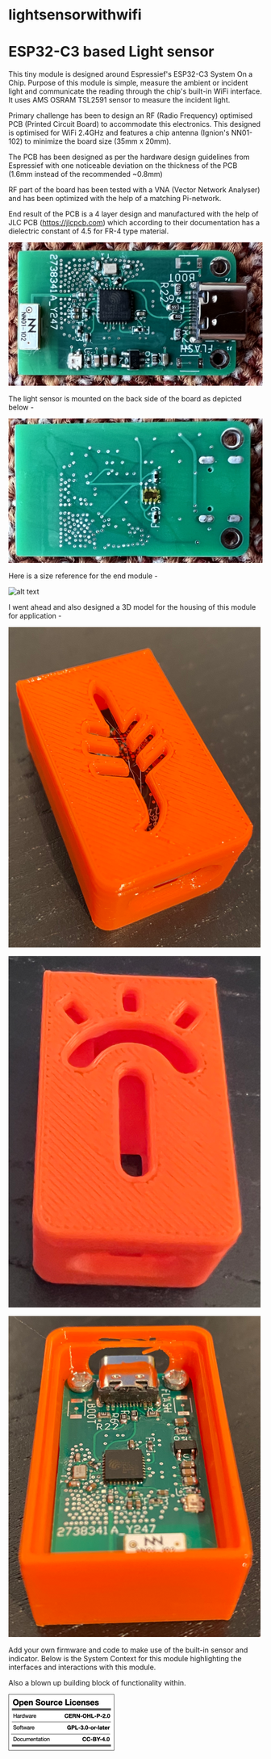 # lightsensorwithwifi
<h1>ESP32-C3 based Light sensor</h1>

This tiny module is designed around Espressief's ESP32-C3 System On a Chip. Purpose of this module is simple, measure the ambient or incident
light and communicate the reading through the chip's built-in WiFi interface. It uses AMS OSRAM TSL2591 sensor to measure the incident light.

Primary challenge has been to design an RF (Radio Frequency) optimised PCB (Printed Circuit Board) to accommodate this electronics. This designed is optimised for WiFi 2.4GHz and features a
chip antenna (Ignion's NN01-102) to minimize the board size (35mm x 20mm).

The PCB has been designed as per the hardware design guidelines from Espressief with one noticeable deviation on the thickness of the PCB (1.6mm instead of the recommended ~0.8mm)

RF part of the board has been tested with a VNA (Vector Network Analyser) and has been optimized with the help of a matching Pi-network. 

End result of the PCB is a 4 layer design and manufactured with the help of JLC PCB (https://jlcpcb.com) which according to their documentation has a 
dielectric constant of 4.5 for FR-4 type material.

![alt text](https://github.com/tanmoydutta/lightsensorwithwifi/blob/main/images/Board_Front.png?raw=true)

The light sensor is mounted on the back side of the board as depicted below -

![alt text](https://github.com/tanmoydutta/lightsensorwithwifi/blob/main/images/Board_Back.png?raw=true)

Here is a size reference for the end module - 

![alt text](https://github.com/tanmoydutta/lightsensorwithwifi/blob/main/images/Board_Euro_Reference.png?raw=true)

I went ahead and also designed a 3D model for the housing of this module for application - 

![alt text](https://github.com/tanmoydutta/lightsensorwithwifi/blob/main/images/3D_Enclosure.png?raw=true)

![alt text](https://github.com/tanmoydutta/lightsensorwithwifi/blob/main/images/3D_SmartT.png?raw=true)

![alt text](https://github.com/tanmoydutta/lightsensorwithwifi/blob/main/images/Bond_in_enclosure.png?raw=true)

Add your own firmware and code to make use of the built-in sensor and indicator. Below is the System Context for this module highlighting 
the interfaces and interactions with this module. 

Also a blown up building block of functionality within.

![alt text](https://github.com/tanmoydutta/lightsensorwithwifi/blob/main/images/oshw_license-2.png?raw=true)
